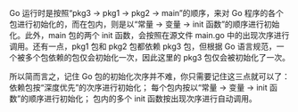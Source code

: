 Go 运行时是按照“pkg3 -> pkg1 -> pkg2 -> main”的顺序，来对 Go 程序的各个包进行初始化的，而在包内，则是以“常量 -> 变量 -> init 函数”的顺序进行初始化。此外，main 包的两个 init 函数，会按照在源文件 main.go 中的出现次序进行调用。还有一点，pkg1 包和 pkg2 包都依赖 pkg3 包，但根据 Go 语言规范，一个被多个包依赖的包仅会初始化一次，因此这里的 pkg3 包仅会被初始化了一次。

所以简而言之，记住 Go 包的初始化次序并不难，你只需要记住这三点就可以了：
依赖包按“深度优先”的次序进行初始化；
每个包内按以“常量 -> 变量 -> init 函数”的顺序进行初始化；
包内的多个 init 函数按出现次序进行自动调用。